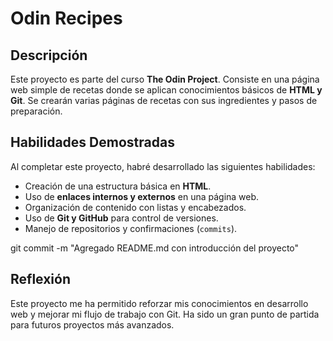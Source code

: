# Odin Recipes

## Descripción
Este proyecto es parte del curso **The Odin Project**. Consiste en una página web simple de recetas donde se aplican conocimientos básicos de **HTML y Git**. Se crearán varias páginas de recetas con sus ingredientes y pasos de preparación.

## Habilidades Demostradas
Al completar este proyecto, habré desarrollado las siguientes habilidades:
- Creación de una estructura básica en **HTML**.
- Uso de **enlaces internos y externos** en una página web.
- Organización de contenido con listas y encabezados.
- Uso de **Git y GitHub** para control de versiones.
- Manejo de repositorios y confirmaciones (`commits`).

git commit -m "Agregado README.md con introducción del proyecto"

## Reflexión
Este proyecto me ha permitido reforzar mis conocimientos en desarrollo web y mejorar mi flujo de trabajo con Git. Ha sido un gran punto de partida para futuros proyectos más avanzados.